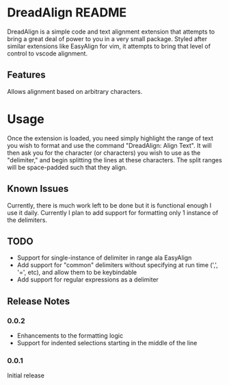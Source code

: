 # DreadAlign README

DreadAlign is a simple code and text alignment extension that attempts to bring
a great deal of power to you in a very small package. Styled after similar
extensions like EasyAlign for vim, it attempts to bring that level of control
to vscode alignment.

## Features

Allows alignment based on arbitrary characters.

# Usage

Once the extension is loaded, you need simply highlight the range of text you
wish to format and use the command "DreadAlign: Align Text". It will then ask
you for the character (or characters) you wish to use as the "delimiter," and
begin splitting the lines at these characters. The split ranges will be
space-padded such that they align.

## Known Issues

Currently, there is much work left to be done but it is functional enough I use
it daily. Currently I plan to add support for formatting only 1 instance of
the delimiters.

## TODO

* Support for single-instance of delimiter in range ala EasyAlign
* Add support for "common" delimiters without specifying at run time (',', '=', etc), and allow them to be keybindable
* Add support for regular expressions as a delimiter

## Release Notes

### 0.0.2

* Enhancements to the formatting logic
* Support for indented selections starting in the middle of the line

### 0.0.1

Initial release

